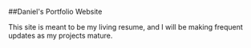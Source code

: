 ##Daniel's Portfolio Website

This site is meant to be my living resume, and I will be making frequent updates as my projects mature.